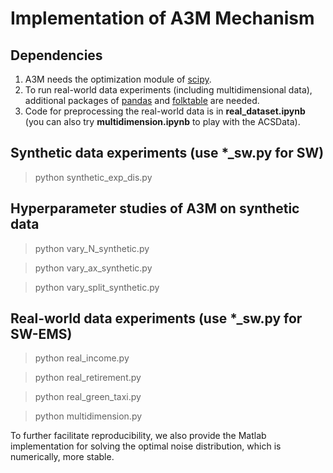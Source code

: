 # Implementation of A3M Mechanism

## Dependencies 
1. A3M needs the optimization module of [scipy](https://docs.scipy.org/doc/scipy/reference/generated/scipy.optimize.linprog.html).
2. To run real-world data experiments (including multidimensional data), additional packages of [pandas](https://pandas.pydata.org/) and [folktable](https://github.com/socialfoundations/folktables) are needed.
3. Code for preprocessing the real-world data is in **real_dataset.ipynb** (you can also try **multidimension.ipynb** to play with the ACSData).

## Synthetic data experiments (use *_sw.py for SW)

> python synthetic_exp_dis.py

## Hyperparameter studies of A3M on synthetic data

> python vary_N_synthetic.py

> python vary_ax_synthetic.py

> python vary_split_synthetic.py

## Real-world data experiments (use *_sw.py for SW-EMS)

> python real_income.py

> python real_retirement.py

> python real_green_taxi.py

> python multidimension.py


To further facilitate reproducibility, we also provide the Matlab implementation for solving the optimal noise distribution, which is numerically, more stable.
